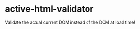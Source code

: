 active-html-validator
=====================

Validate the actual current DOM instead of the DOM at load time!